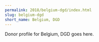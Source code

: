 ```yaml
---
permalink: 2018/belgium-dgd/index.html
slug: belgium-dgd
short_name: Belgium, DGD
---
```


Donor profile for Belgium, DGD goes here.
